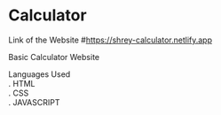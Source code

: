 # Calculator
Link of the Website
#https://shrey-calculator.netlify.app

Basic Calculator Website

Languages Used   
. HTML  
. CSS  
. JAVASCRIPT

